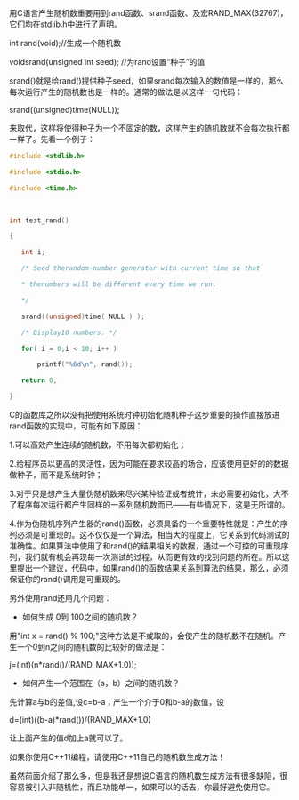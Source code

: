 用C语言产生随机数重要用到rand函数、srand函数、及宏RAND_MAX(32767)，它们均在stdlib.h中进行了声明。

int rand(void);//生成一个随机数

voidsrand(unsigned int seed); //为rand设置“种子”的值

srand()就是给rand()提供种子seed，如果srand每次输入的数值是一样的，那么每次运行产生的随机数也是一样的。通常的做法是以这样一句代码：

srand((unsigned)time(NULL));

来取代，这样将使得种子为一个不固定的数，这样产生的随机数就不会每次执行都一样了。先看一个例子：

```C
#include <stdlib.h>

#include <stdio.h>

#include <time.h>

 

int test_rand()

{

   int i;

   /* Seed therandom-number generator with current time so that

   * thenumbers will be different every time we run.

   */

   srand((unsigned)time( NULL ) );

   /* Display10 numbers. */

   for( i = 0;i < 10; i++ )

       printf("%6d\n", rand());

   return 0;

}
```

C的函数库之所以没有把使用系统时钟初始化随机种子这步重要的操作直接放进rand函数的实现中，可能有如下原因：

1.可以高效产生连续的随机数，不用每次都初始化；

2.给程序员以更高的灵活性，因为可能在要求较高的场合，应该使用更好的的数据做种子，而不是系统时钟；

3.对于只是想产生大量伪随机数来尽兴某种验证或者统计，未必需要初始化，大不了程序每次运行都产生同样的一系列随机数而已——有些情况下，这是无所谓的。

4.作为伪随机序列产生器的rand()函数，必须具备的一个重要特性就是：产生的序列必须是可重现的。这不仅仅是一个算法，相当大的程度上，它关系到代码测试的准确性。如果算法中使用了和rand()的结果相关的数据，通过一个可控的可重现序列，我们就有机会再现每一次测试的过程，从而更有效的找到问题的所在。所以这里提出一个建议，代码中，如果rand()的函数结果关系到算法的结果，那么，必须保证你的rand()调用是可重现的。

另外使用rand还用几个问题：

* 如何生成 0到 100之间的随机数？

用"int x = rand() % 100;"这种方法是不或取的，会使产生的随机数不在随机。产生一个0到n之间的随机数的比较好的做法是：

j=(int)(n*rand()/(RAND_MAX+1.0));

* 如何产生一个范围在（a，b）之间的随机数？

先计算a与b的差值,设c=b-a；产生一个介于0和b-a的数值，设

d=(int)((b-a)*rand())/(RAND_MAX+1.0)

让上面产生的值d加上a就可以了。

如果你使用C++11编程，请使用C++11自己的随机数生成方法！

虽然前面介绍了那么多，但是我还是想说C语言的随机数生成方法有很多缺陷，很容易被引入非随机性，而且功能单一，如果可以的话去，你最好避免使用它。
